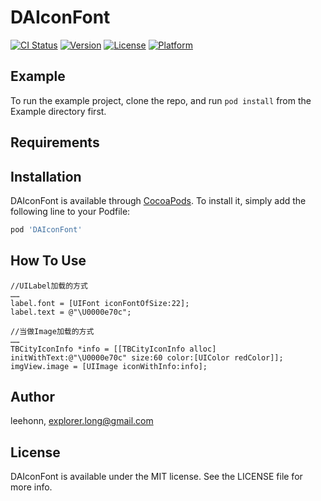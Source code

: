 # DAIconFont

[![CI Status](https://img.shields.io/travis/leehonn/DAIconFont.svg?style=flat)](https://travis-ci.org/leehonn/DAIconFont)
[![Version](https://img.shields.io/cocoapods/v/DAIconFont.svg?style=flat)](https://cocoapods.org/pods/DAIconFont)
[![License](https://img.shields.io/cocoapods/l/DAIconFont.svg?style=flat)](https://cocoapods.org/pods/DAIconFont)
[![Platform](https://img.shields.io/cocoapods/p/DAIconFont.svg?style=flat)](https://cocoapods.org/pods/DAIconFont)

## Example

To run the example project, clone the repo, and run `pod install` from the Example directory first.

## Requirements

## Installation

DAIconFont is available through [CocoaPods](https://cocoapods.org). To install
it, simply add the following line to your Podfile:

```ruby
pod 'DAIconFont'
```
## How To Use
``` objc
//UILabel加载的方式
……
label.font = [UIFont iconFontOfSize:22];
label.text = @"\U0000e70c";

//当做Image加载的方式
……
TBCityIconInfo *info = [[TBCityIconInfo alloc] initWithText:@"\U0000e70c" size:60 color:[UIColor redColor]];
imgView.image = [UIImage iconWithInfo:info];
```
## Author

leehonn, explorer.long@gmail.com

## License

DAIconFont is available under the MIT license. See the LICENSE file for more info.
